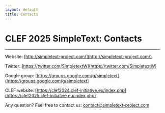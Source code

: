 ```yaml
---
layout: default
title: Contacts
---
```


# CLEF 2025 SimpleText: Contacts

---

Website: [http://simpletext-project.com/](http://simpletext-project.com/)

Twitter: [https://twitter.com/SimpletextW](https://twitter.com/SimpletextW)

Google group: [https://groups.google.com/g/simpletext](https://groups.google.com/g/simpletext)

CLEF website: [https://clef2024.clef-initiative.eu/index.php](https://clef2025.clef-initiative.eu/index.php) 
 
Any question? Feel free to contact us: [contact@simpletext-project.com](mailto:contact@simpletext-project.com)
